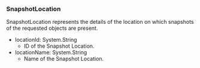 ### SnapshotLocation
SnapshotLocation represents the details of the location on which
snapshots of the requested objects are present.

- locationId: System.String
  - ID of the Snapshot Location.
- locationName: System.String
  - Name of the Snapshot Location.
